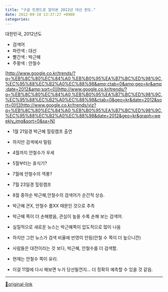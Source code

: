```yaml
---
title: "구글 트랜드로 알아본 2012년 대선 판도."
date: 2012-09-10 13:37:27 +0900
categories: 
---
```

  

대한민국, 2012년도


- 검색어
- 파란색 : 대선
- 빨간색 : 박근혜
- 주황색 : 안철수


[http://www.google.co.kr/trends/?q=%EB%8C%80%EC%84%A0,%EB%B0%95%EA%B7%BC%ED%98%9C,%EC%95%88%EC%B2%A0%EC%88%98&amp;ctab=0&amp;geo=kr&amp;date=2012&amp;sort=0](http://www.google.co.kr/trends/?q=%EB%8C%80%EC%84%A0,%EB%B0%95%EA%B7%BC%ED%98%9C,%EC%95%88%EC%B2%A0%EC%88%98&ctab=0&geo=kr&date=2012&sort=0)![](http://www.google.co.kr/trends/viz?q=%EB%8C%80%EC%84%A0,%EB%B0%95%EA%B7%BC%ED%98%9C,%EC%95%88%EC%B2%A0%EC%88%98&date=2012&geo=kr&graph=weekly_img&sort=0&sa=N)  
- 1월 21일경 박근혜 힐링캠프 출연
- 하지만 검색에서 밀림

- 4월까지 안철수가 우세
- 5월부터는 휴식기?
- 7월에 안철수의 역풍? 
- 7월 23일경 힐링캠프

- 8월 중하순 박근혜,안철수의 검색어가 순간적 상승.
- 박근혜 콘X, 안철수 룸XX 때문인 것으로 추측
- 박근혜 쪽이 더 손해봤음, 관심이 높을 수록 손해 보는 검색어.



  
- 실질적으로 새로운 뉴스는 박근혜쪽이 압도적으로 많이 나옴
- 하지만 그런 뉴스가 검색 비율에 반영이 안됨(안철 수 쪽이 더 높으니깐)
- 사람들은 대전이라는 것 보다, 박근혜, 안철수를 더 검색함.

  
- 현재는 안철수 쪽이 유리.
- 이걸 11월에 다시 해보면 누가 당선될껀지... 더 정확히 예측할 수 있을 것 같음.





***
[🔗original-link](http://www.mins01.com/mh/tech/read/796)